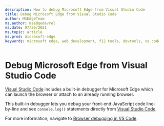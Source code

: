 ```yaml
---
description: How to debug Microsoft Edge from Visual Studio Code
title: Debug Microsoft Edge from Visual Studio Code
author: MSEdgeTeam
ms.author: msedgedevrel
ms.date: 07/26/2021
ms.topic: article
ms.prod: microsoft-edge
keywords: microsoft edge, web development, f12 tools, devtools, vs code, visual studio code, debugger
---
```

# Debug Microsoft Edge from Visual Studio Code

[Visual Studio Code](https://code.visualstudio.com) includes a built-in debugger for Microsoft Edge which can launch the browser or attach to an already running browser.

This built-in debugger lets you debug your front-end JavaScript code line-by-line and see `console.log()` statements directly from [Visual Studio Code](https://code.visualstudio.com).

For more information, navigate to [Browser debugging in VS Code](https://code.visualstudio.com/docs/nodejs/browser-debugging).

<!--links -->




